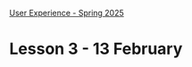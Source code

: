 [User Experience - Spring 2025](https://github.com/arturomorarioja-kea/WD_UX_F25/blob/main/README.md)

# Lesson 3 - 13 February

[-> Food Repo. Style: lateral margins. Form submit button cursor pointer on hover. Dialog instead of alert. Then make the about page a dialog. Fetch recipes]: #
[  - ES Modules(https://github.com/arturomorarioja/js_modules)]: #
[-> fetch()]: #

[## In-class exercise]: #

[### Project Gutenberg - API consumption]: #
[Create an application that consumes the `books` endpoint of Gutendex(https://gutendex.com/) (the Project Gutenberg API) and displays a series of book cards including book title, authors (notice that there can be more than one), cover image, description (there can be more than one, but just use the first one; notice that there can be no description, so account for it), and a link to the HTML version of the book in the Project Gutenberg page.]: #

[!image(https://github.com/user-attachments/assets/b4f998ca-b38f-4b34-8834-408653ce2729)]: #

[!image(https://github.com/user-attachments/assets/8f07ebae-4446-4482-b4ae-dd62c8a4caff)]: #

[## Class takeaways]: #

[### HTML5]: #
[Check out the slide deck **HTML5**, with especial attention to:]: #
[- The difference between absolute and relative paths]: #
[- The `<dialog>` element.]: #

[### JavaScript]: #
[Check out:]: #
[- The slide deck **JavaScript - The DOM**, with especial attention to element creation]: #
[- The slide deck **JavaScript - API Consumption**, with especial attention to JSON and Fetch]: #
[- Code samples:]: #
[  - Append strategies(https://github.com/arturomorarioja/js_append_strategies)]: #
[  - Append strategies 2(https://github.com/arturomorarioja/js_append_strategies_v2)]: #
[  - Document fragment(https://codepen.io/arturomorarioja/pen/QwLaVMj)]: #

[## Homework]: #

[### Information Architecture]: #
[- Check out the slides on **IA Navigation and Wayfinding**, with especial attention to:]: #
[  - Navigation structures]: #
[  - Wayfinding methods (breadcrumbs, URL structures, CTAs, landmarks and mega menus)]: #
[- Do the following exercise in groups of 4 students:]: #
[  - Find at least one website example of each one of the following wayfinding resources:]: #
[    - Breadcrumbs]: #
[    - URL structures]: #
[    - Calls to action]: #
[    - Consistency in the use of landmarks]: #
[    - Mega menus]: #
[  - Show your findings to the class next week]: #
